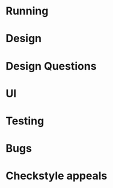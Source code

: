 Running
===============================================================================


Design
===============================================================================


Design Questions
===============================================================================


UI
===============================================================================


Testing
===============================================================================


Bugs
===============================================================================


Checkstyle appeals
===============================================================================








